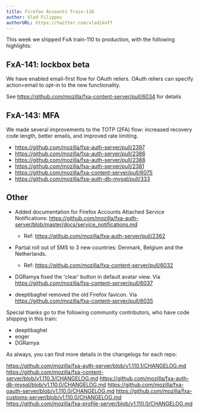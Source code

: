 ```yaml
---
title: Firefox Accounts Train-110
author: Vlad Filippov
authorURL: https://twitter.com/vladikoff
---
```


This week we shipped FxA train-110 to production,
with the following highlights:



<!--truncate-->



## FxA-141: lockbox beta

We have enabled email-first flow for OAuth reliers.
OAuth reliers can specify action=email to opt-in to the new functionality.

See https://github.com/mozilla/fxa-content-server/pull/6034 for details

## FxA-143: MFA

We made several improvements to the TOTP (2FA) flow: increased recovery code length, better emails, and improved rate limiting.

* https://github.com/mozilla/fxa-auth-server/pull/2397
* https://github.com/mozilla/fxa-auth-server/pull/2386
* https://github.com/mozilla/fxa-auth-server/pull/2388
* https://github.com/mozilla/fxa-auth-server/pull/2381
* https://github.com/mozilla/fxa-content-server/pull/6075
* https://github.com/mozilla/fxa-auth-db-mysql/pull/333


## Other

* Added documentation for Firefox Accounts Attached Service Notifications: https://github.com/mozilla/fxa-auth-server/blob/master/docs/service_notifications.md
  * Ref: https://github.com/mozilla/fxa-auth-server/pull/2362

* Partial roll out of SMS to 3 new countries: Denmark, Belgium and the Netherlands.
  * Ref: https://github.com/mozilla/fxa-content-server/pull/6032

* DGRamya fixed the 'clear' button in default avatar view. Via https://github.com/mozilla/fxa-content-server/pull/6037

* deeptibaghel removed the old Firefox favicon. Via https://github.com/mozilla/fxa-content-server/pull/6035


Special thanks go to the following community contributors,
who have code shipping in this train:

  * deeptibaghel
  * eoger
  * DGRamya

As always, you can find more details in the changelogs for each repo:

  https://github.com/mozilla/fxa-auth-server/blob/v1.110.1/CHANGELOG.md
  https://github.com/mozilla/fxa-content-server/blob/v1.110.3/CHANGELOG.md
  https://github.com/mozilla/fxa-auth-db-mysql/blob/v1.110.0/CHANGELOG.md
  https://github.com/mozilla/fxa-oauth-server/blob/v1.110.0/CHANGELOG.md
  https://github.com/mozilla/fxa-customs-server/blob/v1.110.0/CHANGELOG.md
  https://github.com/mozilla/fxa-profile-server/blob/v1.110.0/CHANGELOG.md
